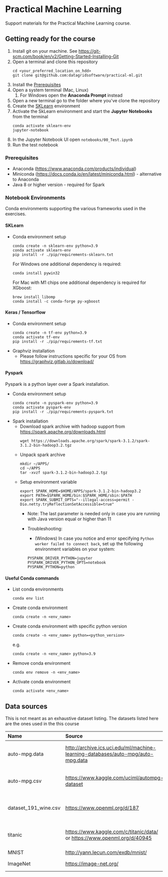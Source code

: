 # Practical Machine Learning 

Support materials for the Practical Machine Learning course.

## Getting ready for the course
1. Install git on your machine. See https://git-scm.com/book/en/v2/Getting-Started-Installing-Git
1. Open a terminal and clone this repository
   ```
   cd <your_preferred_location_on_hdd>
   git clone git@github.com:datagridsoftware/practical-ml.git
   ```
1. Install the [Prerequisites](#Prerequisites)
1. Open a system terminal (Mac, Linux)
    1. For Windows open the **Anaconda Prompt** instead
1. Open a new terminal go to the folder where you've clone the repository
1. Create the [SKLearn](#SKLearn) environment
1. Activate the SkLearn environment and start the **Jupyter Notebooks** from the terminal
    ```
    conda activate sklearn-env
    jupyter-notebook
    ```
1. In the Jupyter Notebook UI open `notebooks/00_Test.ipynb`
1. Run the test notebook

### Prerequisites
- Anaconda (https://www.anaconda.com/products/individual)
- Miniconda (https://docs.conda.io/en/latest/miniconda.html) - alternative to Anaconda
- Java 8 or higher version - required for Spark

### Notebook Environments

Conda environments supporting the various frameworks used in the exercises.

#### SKLearn
- Conda environment setup
  ```
  conda create -n sklearn-env python=3.9
  conda activate sklearn-env
  pip install -r ./pip/requirements-sklearn.txt
  ```

  For Windows one additional dependency is required:
  ```
  conda install pywin32
  ```
  
  For Mac with M1 chips one additional dependency is required for XGboost:
  ```
  brew install libomp
  conda install -c conda-forge py-xgboost
  ```

#### Keras / Tensorflow
- Conda environment setup
  ```
  conda create -n tf-env python=3.9
  conda activate tf-env
  pip install -r ./pip/requirements-tf.txt
  ``` 
- Graphviz installation 
  - Please follow instructions specific for your OS from https://graphviz.gitlab.io/download/

#### Pyspark

Pyspark is a python layer over a Spark installation.

- Conda environment setup
  ```
  conda create -n pyspark-env python=3.9
  conda activate pyspark-env 
  pip install -r ./pip/requirements-pyspark.txt
  ```
- Spark installation
  - Download spark archive with hadoop support from https://spark.apache.org/downloads.html
    ```
    wget https://downloads.apache.org/spark/spark-3.1.2/spark-3.1.2-bin-hadoop3.2.tgz
    ```
  - Unpack spark archive
    ``` 
    mkdir ~/APPS/
    cd ~/APPS
    tar -xvzf spark-3.1.2-bin-hadoop3.2.tgz
    ```
  - Setup environment variable
    ```
    export SPARK_HOME=$HOME/APPS/spark-3.1.2-bin-hadoop3.2
    export PATH=$SPARK_HOME/bin:$SPARK_HOME/sbin:$PATH
    export SPARK_SUBMIT_OPTS="--illegal-access=permit -Dio.netty.tryReflectionSetAccessible=true"
    ```
    - Note: The last parameter is needed only in case you are running with Java version equal or higher than 11
    
    - Troubleshooting:
      - (Windows) In case you notice and error specifying `Python worker failed to connect back`, set up the following environment variables on your system:
      ```
      PYSPARK_DRIVER_PYTHON=jupyter
      PYSPARK_DRIVER_PYTHON_OPTS=notebook
      PYSPARK_PYTHON=python
      ```

#### Useful Conda commands

- List conda environments
  ```
  conda env list
  ```
  
- Create conda environment
  ```
  conda create -n <env_name>
  ```
  
- Create conda environment with specific python version
  ```
  conda create -n <env_name> python=<python_version>
  ```
  e.g.
  ```
  conda create -n <env_name> python=3.9
  ```

- Remove conda environment
  ```
  conda env remove -n <env_name>
  ```
  
- Activate conda environment
  ```
  conda activate <env_name>
  ```

## Data sources
This is not meant as an exhaustive dataset listing. The datasets listed here are the ones used in the this course

| Name      | Source | License     |
|:--- |:---   |:--- |
| auto-mpg.data      | http://archive.ics.uci.edu/ml/machine-learning-databases/auto-mpg/auto-mpg.data       | CC0 1.0: Public Domain   |
| auto-mpg.csv   | https://www.kaggle.com/uciml/autompg-dataset        | CC0 1.0: Public Domain      |
| dataset_191_wine.csv   | https://www.openml.org/d/187        | Public Domain Mark 1.0       |
| titanic | https://www.kaggle.com/c/titanic/data/  or https://www.openml.org/d/40945| Public Domain Mark 1.0 |
| MNIST | http://yann.lecun.com/exdb/mnist/ | Public |
| ImageNet | https://image-net.org/| Request access |
